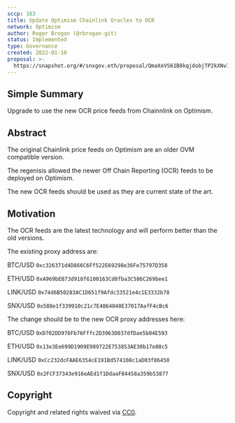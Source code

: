 ```yaml
---
sccp: 163
title: Update Optimism Chainlink Oracles to OCR
network: Optimism
author: Roger Brogan (@rbrogan-git)
status: Implemented
type: Governance
created: 2022-01-10
proposal: >-
  https://snapshot.org/#/snxgov.eth/proposal/QmaXeVS61B8kqjdobjTP2kXNv72ANfdkifGaMfEBZ2qy5J
---
```


<!--You can leave these HTML comments in your merged SCCP and delete the visible duplicate text guides, they will not appear and may be helpful to refer to if you edit it again. This is the suggested template for new SCCPs. Note that an SCCP number will be assigned by an editor. When opening a pull request to submit your SCCP, please use an abbreviated title in the filename, `sccp-draft_title_abbrev.md`. The title should be 44 characters or less.-->

## Simple Summary

<!--"If you can't explain it simply, you don't understand it well enough." Provide a simplified and layman-accessible explanation of the SCCP.-->

Upgrade to use the new OCR price feeds from Chainnlink on Optimism.

## Abstract

<!--A short (~200 word) description of the variable change proposed.-->

The original Chainlink price feeds on Optimism are an older OVM compatible version.

The regenisis allowed the newer Off Chain Reporting (OCR) feeds to be deployed on Optimism.

The new OCR feeds should be used as they are current state of the art.

## Motivation

<!--The motivation is critical for SCCPs that want to update variables within Synthetix. It should clearly explain why the existing variable is not incentive aligned. SCCP submissions without sufficient motivation may be rejected outright.-->

The OCR feeds are the latest technology and will perform better than the old versions.

The existing proxy address are:

BTC/USD `0xc326371d4D866C6Ff522E69298e36Fe75797D358`

ETH/USD `0xA969bEB73d918f6100163Cd0fba3C586C269bee1`

LINK/USD `0x74d6B50283AC1D651f9Afdc33521e4c1E3332b78`

SNX/USD `0x588e1f339910c21c7E4864048E37017AafF4cBc6`

The change should be to the new OCR proxy addresses here:

BTC/USD `0xD702DD976Fb76Fffc2D3963D037dfDae5b04E593`

ETH/USD `0x13e3Ee699D1909E989722E753853AE30b17e08c5`

LINK/USD `0xCc232dcFAAE6354cE191Bd574108c1aD03f86450`

SNX/USD `0x2FCF37343e916eAEd1f1DdaaF84458a359b53877`

## Copyright

Copyright and related rights waived via [CC0](https://creativecommons.org/publicdomain/zero/1.0/).
